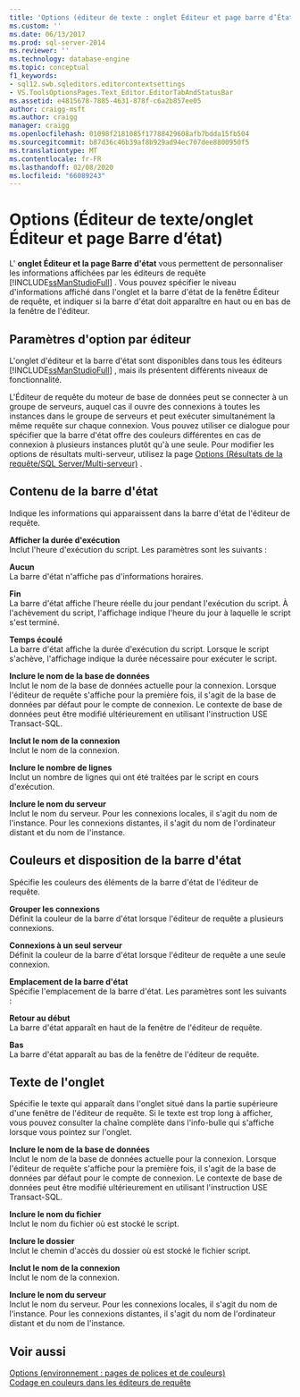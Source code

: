 ```yaml
---
title: 'Options (éditeur de texte : onglet Éditeur et page barre d’État) | Microsoft Docs'
ms.custom: ''
ms.date: 06/13/2017
ms.prod: sql-server-2014
ms.reviewer: ''
ms.technology: database-engine
ms.topic: conceptual
f1_keywords:
- sql12.swb.sqleditors.editorcontextsettings
- VS.ToolsOptionsPages.Text_Editor.EditorTabAndStatusBar
ms.assetid: e4815678-7885-4631-878f-c6a2b857ee05
author: craigg-msft
ms.author: craigg
manager: craigg
ms.openlocfilehash: 01098f2181085f17788429608afb7bdda15fb504
ms.sourcegitcommit: b87d36c46b39af8b929ad94ec707dee8800950f5
ms.translationtype: MT
ms.contentlocale: fr-FR
ms.lasthandoff: 02/08/2020
ms.locfileid: "66089243"
---
```

# <a name="options-text-editor-editor-tab-and-status-bar-page"></a>Options (Éditeur de texte/onglet Éditeur et page Barre d’état)
  L' **onglet Éditeur et la page Barre d'état** vous permettent de personnaliser les informations affichées par les éditeurs de requête [!INCLUDE[ssManStudioFull](../includes/ssmanstudiofull-md.md)] . Vous pouvez spécifier le niveau d'informations affiché dans l'onglet et la barre d'état de la fenêtre Éditeur de requête, et indiquer si la barre d'état doit apparaître en haut ou en bas de la fenêtre de l'éditeur.  
  
## <a name="option-settings-by-editor"></a>Paramètres d'option par éditeur  
 L'onglet d'éditeur et la barre d'état sont disponibles dans tous les éditeurs [!INCLUDE[ssManStudioFull](../includes/ssmanstudiofull-md.md)] , mais ils présentent différents niveaux de fonctionnalité.  
  
 L'Éditeur de requête du moteur de base de données peut se connecter à un groupe de serveurs, auquel cas il ouvre des connexions à toutes les instances dans le groupe de serveurs et peut exécuter simultanément la même requête sur chaque connexion. Vous pouvez utiliser ce dialogue pour spécifier que la barre d'état offre des couleurs différentes en cas de connexion à plusieurs instances plutôt qu'à une seule. Pour modifier les options de résultats multi-serveur, utilisez la page [Options (Résultats de la requête/SQL Server/Multi-serveur)](../../2014/database-engine/options-query-results-sql-server-multi-server.md) .  
  
## <a name="status-bar-content"></a>Contenu de la barre d'état  
 Indique les informations qui apparaissent dans la barre d'état de l'éditeur de requête.  
  
 **Afficher la durée d'exécution**  
 Inclut l'heure d'exécution du script. Les paramètres sont les suivants :  
  
 **Aucun**  
 La barre d'état n'affiche pas d'informations horaires.  
  
 **Fin**  
 La barre d'état affiche l'heure réelle du jour pendant l'exécution du script. À l'achèvement du script, l'affichage indique l'heure du jour à laquelle le script s'est terminé.  
  
 **Temps écoulé**  
 La barre d'état affiche la durée d'exécution du script. Lorsque le script s'achève, l'affichage indique la durée nécessaire pour exécuter le script.  
  
 **Inclure le nom de la base de données**  
 Inclut le nom de la base de données actuelle pour la connexion. Lorsque l'éditeur de requête s'affiche pour la première fois, il s'agit de la base de données par défaut pour le compte de connexion. Le contexte de base de données peut être modifié ultérieurement en utilisant l'instruction USE Transact-SQL.  
  
 **Inclut le nom de la connexion**  
 Inclut le nom de la connexion.  
  
 **Inclure le nombre de lignes**  
 Inclut un nombre de lignes qui ont été traitées par le script en cours d'exécution.  
  
 **Inclure le nom du serveur**  
 Inclut le nom du serveur. Pour les connexions locales, il s'agit du nom de l'instance. Pour les connexions distantes, il s'agit du nom de l'ordinateur distant et du nom de l'instance.  
  
## <a name="status-bar-layout-and-colors"></a>Couleurs et disposition de la barre d'état  
 Spécifie les couleurs des éléments de la barre d'état de l'éditeur de requête.  
  
 **Grouper les connexions**  
 Définit la couleur de la barre d'état lorsque l'éditeur de requête a plusieurs connexions.  
  
 **Connexions à un seul serveur**  
 Définit la couleur de la barre d'état lorsque l'éditeur de requête a une seule connexion.  
  
 **Emplacement de la barre d'état**  
 Spécifie l'emplacement de la barre d'état. Les paramètres sont les suivants :  
  
 **Retour au début**  
 La barre d'état apparaît en haut de la fenêtre de l'éditeur de requête.  
  
 **Bas**  
 La barre d'état apparaît au bas de la fenêtre de l'éditeur de requête.  
  
## <a name="tab-text"></a>Texte de l'onglet  
 Spécifie le texte qui apparaît dans l'onglet situé dans la partie supérieure d'une fenêtre de l'éditeur de requête. Si le texte est trop long à afficher, vous pouvez consulter la chaîne complète dans l'info-bulle qui s'affiche lorsque vous pointez sur l'onglet.  
  
 **Inclure le nom de la base de données**  
 Inclut le nom de la base de données actuelle pour la connexion. Lorsque l'éditeur de requête s'affiche pour la première fois, il s'agit de la base de données par défaut pour le compte de connexion. Le contexte de base de données peut être modifié ultérieurement en utilisant l'instruction USE Transact-SQL.  
  
 **Inclure le nom du fichier**  
 Inclut le nom du fichier où est stocké le script.  
  
 **Inclure le dossier**  
 Inclut le chemin d'accès du dossier où est stocké le fichier script.  
  
 **Inclut le nom de la connexion**  
 Inclut le nom de la connexion.  
  
 **Inclure le nom du serveur**  
 Inclut le nom du serveur. Pour les connexions locales, il s'agit du nom de l'instance. Pour les connexions distantes, il s'agit du nom de l'ordinateur distant et du nom de l'instance.  
  
## <a name="see-also"></a>Voir aussi  
 [Options &#40;environnement : pages de polices et de couleurs&#41;](../ssms/menu-help/options-environment-fonts-and-colors-page.md)   
 [Codage en couleurs dans les éditeurs de requête](../relational-databases/scripting/color-coding-in-query-editors.md)  
  
  
